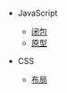 - JavaScript

  - [闭包](closure.md '闭包')
  - [原型](prototype.md '原型')

- CSS
  - [布局](layout.md '布局')
